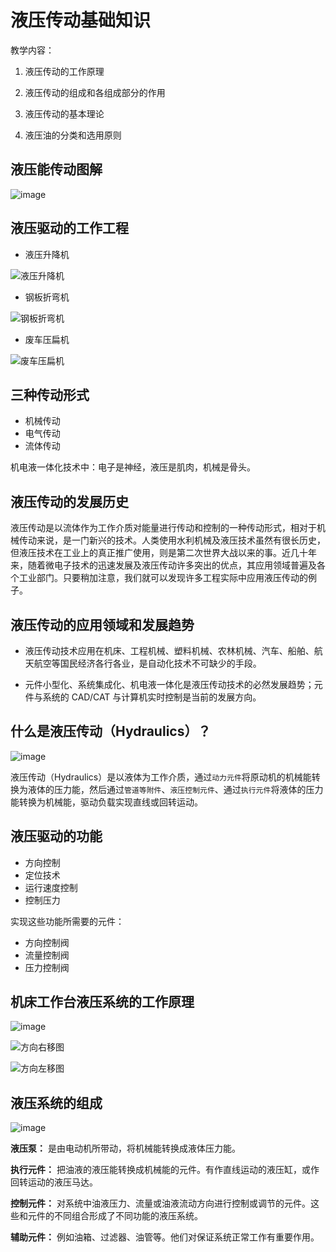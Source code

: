 # 液压传动基础知识

教学内容：

1. 液压传动的工作原理

2. 液压传动的组成和各组成部分的作用

3. 液压传动的基本理论

4. 液压油的分类和选用原则

## 液压能传动图解

![image](images/01.png)

## 液压驱动的工作工程

- 液压升降机

![液压升降机](images/01.gif)

- 钢板折弯机

![钢板折弯机](images/02.gif)

- 废车压扁机

![废车压扁机](images/03.gif)

## 三种传动形式

- 机械传动
- 电气传动
- 流体传动

机电液一体化技术中：电子是神经，液压是肌肉，机械是骨头。

## 液压传动的发展历史

液压传动是以流体作为工作介质对能量进行传动和控制的一种传动形式，相对于机械传动来说，是一门新兴的技术。人类使用水利机械及液压技术虽然有很长历史，但液压技术在工业上的真正推广使用，则是第二次世界大战以来的事。近几十年来，随着微电子技术的迅速发展及液压传动许多突出的优点，其应用领域普遍及各个工业部门。只要稍加注意，我们就可以发现许多工程实际中应用液压传动的例子。

## 液压传动的应用领域和发展趋势

- 液压传动技术应用在机床、工程机械、塑料机械、农林机械、汽车、船舶、航天航空等国民经济各行各业，是自动化技术不可缺少的手段。

- 元件小型化、系统集成化、机电液一体化是液压传动技术的必然发展趋势；元件与系统的 CAD/CAT 与计算机实时控制是当前的发展方向。

## 什么是液压传动（Hydraulics）？

![image](images/02.png)

液压传动（Hydraulics）是以液体为工作介质，通过`动力元件`将原动机的机械能转换为液体的压力能，然后通过`管道等附件`、`液压控制元件`、通过`执行元件`将液体的压力能转换为机械能，驱动负载实现直线或回转运动。

## 液压驱动的功能

- 方向控制
- 定位技术
- 运行速度控制
- 控制压力

实现这些功能所需要的元件：

- 方向控制阀
- 流量控制阀
- 压力控制阀

## 机床工作台液压系统的工作原理

![image](images/03.png)

![方向右移图](images/04.gif)

![方向左移图](images/05.gif)

## 液压系统的组成

![image](images/04.png)

**液压泵：** 是由电动机所带动，将机械能转换成液体压力能。

**执行元件：** 把油液的液压能转换成机械能的元件。有作直线运动的液压缸，或作回转运动的液压马达。

**控制元件：** 对系统中油液压力、流量或油液流动方向进行控制或调节的元件。这些和元件的不同组合形成了不同功能的液压系统。

**辅助元件：** 例如油箱、过滤器、油管等。他们对保证系统正常工作有重要作用。




